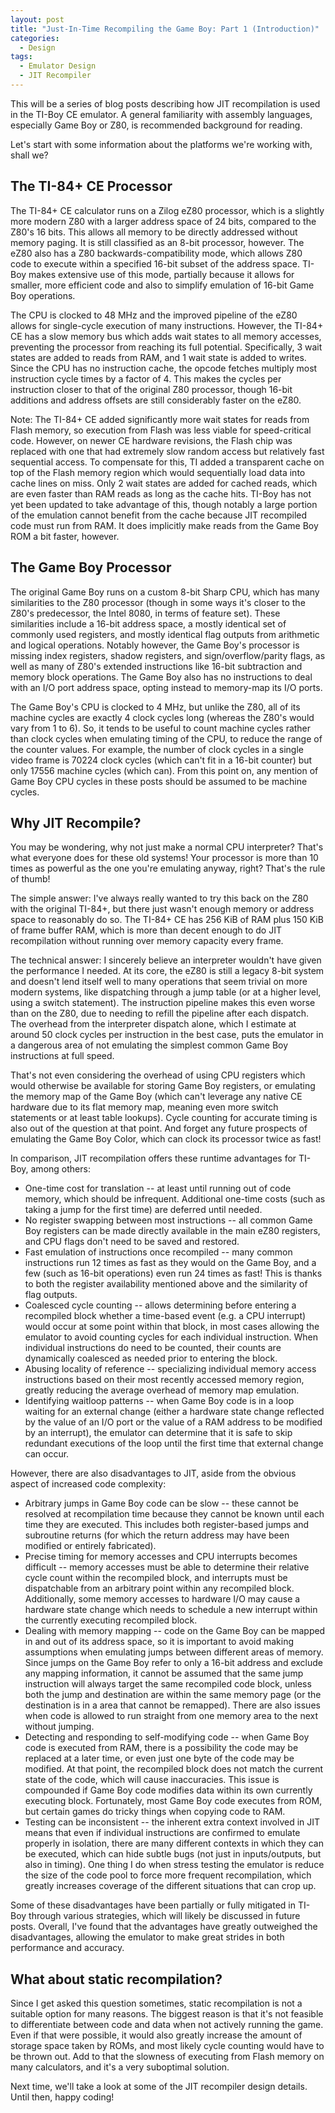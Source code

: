 ```yaml
---
layout: post
title: "Just-In-Time Recompiling the Game Boy: Part 1 (Introduction)"
categories:
  - Design
tags:
  - Emulator Design
  - JIT Recompiler
---
```


This will be a series of blog posts describing how JIT recompilation is used in the TI-Boy CE emulator.
A general familiarity with assembly languages, especially Game Boy or Z80, is recommended background for
reading.

Let's start with some information about the platforms we're working with, shall we?

## The TI-84+ CE Processor

The TI-84+ CE calculator runs on a Zilog eZ80 processor, which is a slightly more modern Z80
with a larger address space of 24 bits, compared to the Z80's 16 bits. This allows all memory to be
directly addressed without memory paging. It is still classified as an 8-bit processor, however.
The eZ80 also has a Z80 backwards-compatibility mode, which allows Z80 code to execute within
a specified 16-bit subset of the address space. TI-Boy makes extensive use of this mode, partially
because it allows for smaller, more efficient code and also to simplify emulation of 16-bit
Game Boy operations.

The CPU is clocked to 48 MHz and the improved pipeline of the eZ80 allows for single-cycle execution
of many instructions. However, the TI-84+ CE has a slow memory bus which adds wait states to all
memory accesses, preventing the processor from reaching its full potential.
Specifically, 3 wait states are added to reads from RAM, and 1 wait state is added to writes.
Since the CPU has no instruction cache, the opcode fetches multiply most instruction cycle times
by a factor of 4. This makes the cycles per instruction closer to that of the original Z80 processor,
though 16-bit additions and address offsets are still considerably faster on the eZ80.

Note: The TI-84+ CE added significantly more wait states for reads from Flash memory, so execution
from Flash was less viable for speed-critical code. However, on newer CE hardware revisions, the Flash
chip was replaced with one that had extremely slow random access but relatively fast sequential access.
To compensate for this, TI added a transparent cache on top of the Flash memory region which would
sequentially load data into cache lines on miss. Only 2 wait states are added for cached reads,
which are even faster than RAM reads as long as the cache hits. TI-Boy has not yet been updated to
take advantage of this, though notably a large portion of the emulation cannot benefit from the cache
because JIT recompiled code must run from RAM. It does implicitly make reads from the Game Boy ROM
a bit faster, however.

## The Game Boy Processor

The original Game Boy runs on a custom 8-bit Sharp CPU, which has many similarities to the Z80 processor
(though in some ways it's closer to the Z80's predecessor, the Intel 8080, in terms of feature set).
These similarities include a 16-bit address space, a mostly identical set of commonly used registers,
and mostly identical flag outputs from arithmetic and logical operations. Notably however, the Game Boy's
processor is missing index registers, shadow registers, and sign/overflow/parity flags, as well as many of
Z80's extended instructions like 16-bit subtraction and memory block operations. The Game Boy also has
no instructions to deal with an I/O port address space, opting instead to memory-map its I/O ports.

The Game Boy's CPU is clocked to 4 MHz, but unlike the Z80, all of its machine cycles are exactly 4 clock
cycles long (whereas the Z80's would vary from 1 to 6). So, it tends to be useful to count machine cycles
rather than clock cycles when emulating timing of the CPU, to reduce the range of the counter values.
For example, the number of clock cycles in a single video frame is 70224 clock cycles (which can't fit
in a 16-bit counter) but only 17556 machine cycles (which can). From this point on, any mention of
Game Boy CPU cycles in these posts should be assumed to be machine cycles.

## Why JIT Recompile?

You may be wondering, why not just make a normal CPU interpreter? That's what everyone does for
these old systems! Your processor is more than 10 times as powerful as the one you're
emulating anyway, right? That's the rule of thumb!

The simple answer: I've always really wanted to try this back on the Z80 with the original TI-84+,
but there just wasn't enough memory or address space to reasonably do so. The TI-84+ CE has 256 KiB
of RAM plus 150 KiB of frame buffer RAM, which is more than decent enough to do JIT recompilation
without running over memory capacity every frame.

The technical answer: I sincerely believe an interpreter wouldn't have given the performance I needed.
At its core, the eZ80 is still a legacy 8-bit system and doesn't lend itself well to many operations
that seem trivial on more modern systems, like dispatching through a jump table (or at a higher level,
using a switch statement). The instruction pipeline makes this even worse than on the Z80, due to
needing to refill the pipeline after each dispatch. The overhead from the interpreter dispatch alone,
which I estimate at around 50 clock cycles per instruction in the best case, puts the emulator in a
dangerous area of not emulating the simplest common Game Boy instructions at full speed.

That's not even considering the overhead of using CPU registers which would otherwise be available for
storing Game Boy registers, or emulating the memory map of the Game Boy (which can't leverage
any native CE hardware due to its flat memory map, meaning even more switch statements or at least
table lookups). Cycle counting for accurate timing is also out of the question at that point. And forget
any future prospects of emulating the Game Boy Color, which can clock its processor twice as fast!

In comparison, JIT recompilation offers these runtime advantages for TI-Boy, among others:

* One-time cost for translation -- at least until running out of code memory, which should be infrequent.
  Additional one-time costs (such as taking a jump for the first time) are deferred until needed.
* No register swapping between most instructions -- all common Game Boy registers can be made
  directly available in the main eZ80 registers, and CPU flags don't need to be saved and restored.
* Fast emulation of instructions once recompiled -- many common instructions run 12 times as fast
  as they would on the Game Boy, and a few (such as 16-bit operations) even run 24 times as fast!
  This is thanks to both the register availability mentioned above and the similarity of flag outputs.
* Coalesced cycle counting -- allows determining before entering a recompiled block whether a time-based
  event (e.g. a CPU interrupt) would occur at some point within that block, in most cases allowing the
  emulator to avoid counting cycles for each individual instruction. When individual instructions do need
  to be counted, their counts are dynamically coalesced as needed prior to entering the block.
* Abusing locality of reference -- specializing individual memory access instructions based on their most
  recently accessed memory region, greatly reducing the average overhead of memory map emulation.
* Identifying waitloop patterns -- when Game Boy code is in a loop waiting for an external
  change (either a hardware state change reflected by the value of an I/O port or the value of a RAM address
  to be modified by an interrupt), the emulator can determine that it is safe to skip redundant executions
  of the loop until the first time that external change can occur.

However, there are also disadvantages to JIT, aside from the obvious aspect of increased code complexity:

* Arbitrary jumps in Game Boy code can be slow -- these cannot be resolved at recompilation time because
  they cannot be known until each time they are executed. This includes both register-based jumps
  and subroutine returns (for which the return address may have been modified or entirely fabricated).
* Precise timing for memory accesses and CPU interrupts becomes difficult -- memory accesses must be able
  to determine their relative cycle count within the recompiled block, and interrupts must be dispatchable
  from an arbitrary point within any recompiled block. Additionally, some memory accesses to hardware I/O
  may cause a hardware state change which needs to schedule a new interrupt within the currently executing
  recompiled block.
* Dealing with memory mapping -- code on the Game Boy can be mapped in and out of its address space, so it
  is important to avoid making assumptions when emulating jumps between different areas of memory. Since
  jumps on the Game Boy refer to only a 16-bit address and exclude any mapping information, it cannot
  be assumed that the same jump instruction will always target the same recompiled code block, unless
  both the jump and destination are within the same memory page (or the destination is in a area that
  cannot be remapped). There are also issues when code is allowed to run straight from one memory area
  to the next without jumping.
* Detecting and responding to self-modifying code -- when Game Boy code is executed from RAM, there is
  a possibility the code may be replaced at a later time, or even just one byte of the code may be modified.
  At that point, the recompiled block does not match the current state of the code, which will cause
  inaccuracies. This issue is compounded if Game Boy code modifies data within its own currently executing
  block. Fortunately, most Game Boy code executes from ROM, but certain games do tricky things when copying
  code to RAM.
* Testing can be inconsistent -- the inherent extra context involved in JIT means that even if individual
  instructions are confirmed to emulate properly in isolation, there are many different contexts in which
  they can be executed, which can hide subtle bugs (not just in inputs/outputs, but also in timing).
  One thing I do when stress testing the emulator is reduce the size of the code pool to force more
  frequent recompilation, which greatly increases coverage of the different situations that can crop up.

Some of these disadvantages have been partially or fully mitigated in TI-Boy through various strategies,
which will likely be discussed in future posts. Overall, I've found that the advantages have greatly
outweighed the disadvantages, allowing the emulator to make great strides in both performance and accuracy.

## What about static recompilation?

Since I get asked this question sometimes, static recompilation is not a suitable option for many reasons.
The biggest reason is that it's not feasible to differentiate between code and data when not actively
running the game. Even if that were possible, it would also greatly increase the amount of storage space
taken by ROMs, and most likely cycle counting would have to be thrown out. Add to that the slowness of
executing from Flash memory on many calculators, and it's a very suboptimal solution.

Next time, we'll take a look at some of the JIT recompiler design details. Until then, happy coding!
